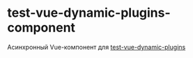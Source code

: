 # test-vue-dynamic-plugins-component
Асинхронный Vue-компонент для [test-vue-dynamic-plugins](https://github.com/mankey-ru/test-vue-dynamic-plugins)
